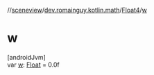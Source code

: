 //[sceneview](../../../index.md)/[dev.romainguy.kotlin.math](../index.md)/[Float4](index.md)/[w](w.md)

# w

[androidJvm]\
var [w](w.md): [Float](https://kotlinlang.org/api/latest/jvm/stdlib/kotlin/-float/index.html) = 0.0f
